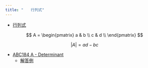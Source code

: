 ```yaml
---
title: "　　行列式"
---
```


* [行列式](https://ja.wikipedia.org/wiki/%E8%A1%8C%E5%88%97%E5%BC%8F)

$$
A =
\begin{pmatrix}
a & b \\
c & d \\
\end{pmatrix}
$$

$$
|A| = ad-bc
$$

- [ABC184 A - Determinant](https://atcoder.jp/contests/abc184/tasks/abc184_a)
    - [解答例](https://atcoder.jp/contests/abc184/submissions/21390276)